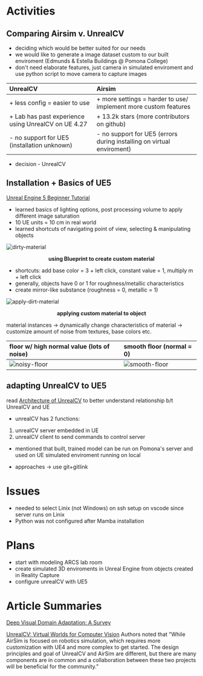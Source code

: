 # Activities

## Comparing Airsim v. UnrealCV
+ deciding which would be better suited for our needs
 + we would like to generate a image dataset custom to our built enviroment (Edmunds & Estella Buildings @ Pomona College)
 + don't need elaborate features, just camera in simulated enviroment and use python script to move camera to capture images 

| UnrealCV | Airsim |
|:---------|:--------|
|+ less config = easier to use | + more settings = harder to use/ implement more custom features|
|+ Lab has past experience using UnrealCV on UE 4.27 |+ 13.2k stars (more contributors on github)|
|- no support for UE5 (installation unknown) | - no support for UE5 (errors during installing on virtual enviroment) |
 + decision - UnrealCV

## Installation + Basics of UE5
[Unreal Engine 5 Beginner Tutorial](https://youtu.be/gQmiqmxJMtA)
+ learned basics of lighting options, post processing volume to apply different image saturation
+ 10 UE units = 10 cm in real world
+ learned shortcuts of navigating point of view, selecting & manipulating objects 
 
 ![dirty-material](https://user-images.githubusercontent.com/78676977/172929928-8139f2c8-23d1-4454-9e75-88410e6f3a5e.png)
 <figcaption align = "center"><b> using Blueprint to create custom material </b></figcaption>

+ shortcuts: add base color = 3 + left click, constant value = 1, multiply m + left click
+ generally, objects have 0 or 1 for roughness/metallic characteristics
+ create mirror-like substance (roughness = 0, metallic = 1)


![apply-dirt-material](https://user-images.githubusercontent.com/78676977/172930026-0076fd51-7cbb-4f17-8812-0561923799b7.png)
<figcaption align = "center"><b>applying custom material to object</b></figcaption>

material instances -> dynamically change characteristics of material -> customize amount of noise from textures, base colors etc. 

floor w/ high normal value (lots of noise)          |  smooth floor (normal = 0)
:---------------------------------------------------|:--------------------------|
![noisy-floor](https://user-images.githubusercontent.com/78676977/172931045-8c6ddbaf-75c8-4177-9248-5f812cda0a9a.png) |  ![smooth-floor](https://user-images.githubusercontent.com/78676977/172931056-045ec63d-d7a5-4637-91f7-2988ecbc27b4.png)

## adapting UnrealCV to UE5
read [Architecture of UnrealCV](http://docs.unrealcv.org/en/master/reference/architecture.html) to better understand relationship b/t UnrealCV and UE
  + unrealCV has 2 functions: 
  1) unrealCV server embedded in UE
  2) unrealCV client to send commands to control server
  + mentioned that built, trained model can be run on Pomona's server and used on UE simulated enviroment running on local 

+ approaches -> use git+gitlink 


# Issues
+ needed to select Linix (not Windows) on ssh setup on vscode since server runs on Linix
+ Python was not configured after Mamba installation 

# Plans
+ start with modeling ARCS lab room
+ create simulated 3D enviroments in Unreal Engine from objects created in Reality Capture
+ configure unrealCV with UE5

# Article Summaries

[Deep Visual Domain Adaptation: A Survey](https://arxiv.org/pdf/1802.03601.pdf)

[UnrealCV: Virtual Worlds for Computer Vision](https://dl.acm.org/doi/pdf/10.1145/3123266.3129396)
Authors noted that "While AirSim is focused on robotics simulation, which requires more customization with UE4 and more complex to get started.
The design principles and goal of UnrealCV and AirSim are different, but there are many components are in common and a collaboration between these two projects will
be beneficial for the community."

